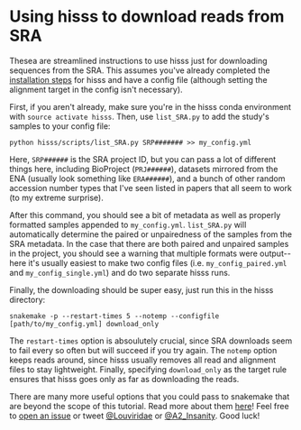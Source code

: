 # Using hisss to download reads from SRA

Thesea are streamlined instructions to use hisss just for downloading sequences from the SRA. This assumes you've already completed the [installation steps](https://github.com/louiejtaylor/hisss/blob/master/README.md) for hisss and have a config file (although setting the alignment target in the config isn't necessary).

First, if you aren't already, make sure you're in the hisss conda environment with `source activate hisss`. Then, use `list_SRA.py` to add the study's samples to your config file:

    python hisss/scripts/list_SRA.py SRP####### >> my_config.yml

Here, `SRP######` is the SRA project ID, but you can pass a lot of different things here, including BioProject (`PRJ######`), datasets mirrored from the ENA (usually look something like `ERA######`), and a bunch of other random accession number types that I've seen listed in papers that all seem to work (to my extreme surprise).

After this command, you should see a bit of metadata as well as properly formatted samples appended to `my_config.yml`. `list_SRA.py` will automatically determine the paired or unpairedness of the samples from the SRA metadata. In the case that there are both paired and unpaired samples in the project, you should see a warning that multiple formats were output--here it's usually easiest to make two config files (i.e. `my_config_paired.yml` and `my_config_single.yml`) and do two separate hisss runs.

Finally, the downloading should be super easy, just run this in the hisss directory: 

    snakemake -p --restart-times 5 --notemp --configfile [path/to/my_config.yml] download_only

The `restart-times` option is absoulutely crucial, since SRA downloads seem to fail every so often but will succeed if you try again. The `notemp` option keeps reads around, since hisss usually removes all read and alignment files to stay lightweight. Finally, specifying `download_only` as the target rule ensures that hisss goes only as far as downloading the reads.

There are many more useful options that you could pass to snakemake that are beyond the scope of this tutorial. Read more about them [here](http://snakemake.readthedocs.io/en/stable/executable.html)! Feel free to [open an issue](https://github.com/louiejtaylor/hisss/issues) or tweet [@Louviridae](https://twitter.com/Louviridae) or [@A2_Insanity](https://twitter.com/A2_Insanity). Good luck!


